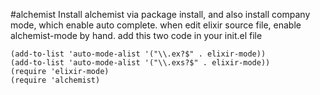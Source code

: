 #alchemist
Install alchemist via package install, and also install company mode, which enable auto complete.
when edit elixir source file, enable alchemist-mode by hand.
add this two code in your init.el file
```
(add-to-list 'auto-mode-alist '("\\.ex?$" . elixir-mode))
(add-to-list 'auto-mode-alist '("\\.exs?$" . elixir-mode))
(require 'elixir-mode)
(require 'alchemist)
```
